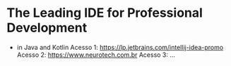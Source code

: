 # The Leading IDE for Professional Development
- in Java and Kotlin
Acesso 1: https://lp.jetbrains.com/intellij-idea-promo 
Acesso 2: https://www.neurotech.com.br
Acesso 3: ...
